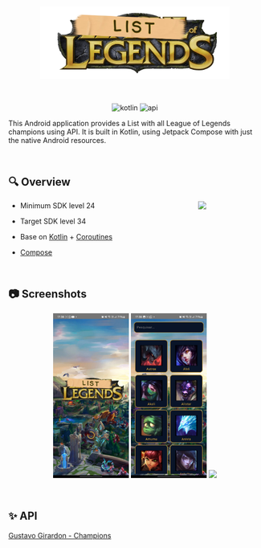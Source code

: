 <p align="center">
  <img src="https://github.com/LucasCadaval/List-of-Legends/blob/Readme/app/src/main/res/drawable/logo2.png" alt="logo" style="width:75%;">
</p>
<br>

<p align="center">
<img alt="kotlin" src="https://img.shields.io/badge/kotlin-2.0.0-blue?logo=kotlin"/>
<img alt="api" src="https://img.shields.io/badge/API-24%2B-green?logo=android"/>
</p>

This Android application provides a List with all League of Legends champions using API. It is built in Kotlin, using Jetpack Compose with just the native Android resources.

<br>

## 🔍 Overview
<img src="https://github.com/LucasCadaval/List-of-Legends/blob/Readme/Screenshots/App_Video.mp4" width="25%" align="right"/>

- Minimum SDK level 24
- Target SDK level 34

- Base on [Kotlin](https://kotlinlang.org/) + [Coroutines](https://github.com/Kotlin/kotlinx.coroutines)

- [Compose](https://developer.android.com/jetpack/compose)

<br>

📷 Screenshots
----------
<p align="center">
<img src="https://github.com/LucasCadaval/List-of-Legends/blob/Readme/Screenshots/splash_screen.jpg" width="30%"/>
<img src="https://github.com/LucasCadaval/List-of-Legends/blob/Readme/Screenshots/champions_list.jpg" width="30%"/>
<img src="https://github.com/LucasCadaval/List-of-Legends/blob/Readme/Screenshots/champions_screen.jpg" width="30%"/>
</p>

<br>

## ✨ API

[Gustavo Girardon - Champions](http://girardon.com.br:3001/champions)

